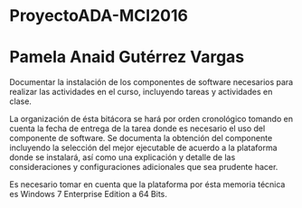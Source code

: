 # ProyectoADA-MCI2016
# Pamela Anaid Gutérrez Vargas


Documentar la instalación de los componentes de software necesarios para realizar las actividades en el curso, incluyendo tareas y actividades en clase. 

La organización de ésta bitácora se hará por orden cronológico tomando en cuenta la fecha de entrega de la tarea donde es necesario el uso del componente de software. Se documenta la obtención del componente incluyendo la selección del mejor ejecutable de acuerdo a la plataforma donde se instalará, así como una explicación y detalle de las consideraciones y configuraciones adicionales que sea prudente hacer.

Es necesario tomar en cuenta que la plataforma por ésta memoria técnica es Windows 7 Enterprise Edition a 64 Bits.
